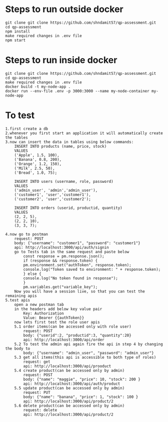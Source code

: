 #   Steps to run outside docker
    git clone git clone https://github.com/shndamit57/qp-assessment.git
    cd qp-assessment
    npm install
    make required changes in .env file
    npm start

#   Steps to run inside docker
    git clone git clone https://github.com/shndamit57/qp-assessment.git
    cd qp-assessment
    make required changes in .env file
    docker build -t my-node-app .
    docker run --env-file .env -p 3000:3000 --name my-node-container my-node-app

#   To test
    1.first create a db
    2.whenever you first start an application it will automatically create the tables
    3.now can insert the data in tables using below commands:
        INSERT INTO products (name, price, stock)
        VALUES 
        ('Apple', 1.5, 100),
        ('Banana', 0.8, 200),
        ('Orange', 1.2, 150),
        ('Milk', 2.5, 50),
        ('Bread', 1.0, 75);

        INSERT INTO users (username, role, password)
        VALUES
        ('admin_user', 'admin','admin_user'),
        ('customer1', 'user','customer1'),
        ('customer2', 'user','customer2');

        INSERT INTO orders (userid, productid, quantity)
        VALUES
        (2, 2, 5),
        (2, 2, 10),
        (3, 3, 7);

    4.now go to postman
        request: POST
        body: {"username": "customer1", "password": "customer1"}
        api: http://localhost:3000/api/auth/signin
        go to Tests tab in the same request and paste below
            const response = pm.response.json();
            if (response && response.token) {
            pm.environment.set("authToken", response.token);
            console.log("Token saved to environment: " + response.token);
            } else {
            console.log("No token found in response");
            }
            pm.variables.get("variable_key");
        Now you will have a session live, so that you can test the remaining apis
    5.test apis
        open a new postman tab
        in the headers add below key value pair
            Key: Authorization
            Value: Bearer {{authToken}}
        now lets first test the role user apis
        5.1 order items(can be accessed only with role user)
            request: POST
            body: {"userid":2, "productid":3, "quantity":20}
            api: http://localhost:3000/api/order
        5.2 To test the admin api again fire the api in step 4 by changing the body to
            body: {"username": "admin_user", "password": "admin_user"}
        5.3 get all items(this api is accessible to both type of roles)
            request: get
            api: http://localhost:3000/api/prooduct
        5.4 create product(can be accessed only by admin)
            request: POST
            body: {"name": "maggie", "price": 10, "stock": 200 }
            api: http://localhost:3000/api/auth/product
        5.5 update product(can be accessed only by admin)
            request: PUT
            body: {"name": "banana", "price": 1, "stock": 100 }
            api: http://localhost:3000/api/product/2
        5.6 delete product(can be accessed only by admin)
            request: delete
            api: http://localhost:3000/api/product/2